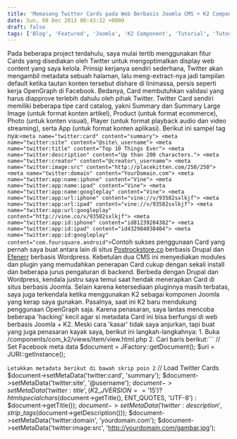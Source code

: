 ```yaml
---
title: 'Memasang Twitter Cards pada Web Berbasis Joomla CMS + K2 Component'
date: Sun, 08 Dec 2013 00:43:32 +0000
draft: false
tags: ['Blog', 'Featured', 'Joomla', 'K2 Component', 'Tutorial', 'Tutorial', 'Twitter Cards']
---
```


Pada beberapa project terdahulu, saya mulai tertib menggunakan fitur Cards yang disediakan oleh Twitter untuk mengoptimalkan display web content yang saya kelola. Prinsip kerjanya sendiri sederhana, Twitter akan mengambil metadata sebuah halaman, lalu meng-extract-nya jadi tampilan default ketika tautan konten tersebut dishare di linimassa, persis seperti kerja OpenGraph di Facebook. Bedanya, Card membutuhkan validasi yang harus diapprove terlebih dahulu oleh pihak Twitter. Twitter Card sendiri memiliki beberapa tipe card catalog, yakni Summary dan Summary Large Image (untuk format konten artikel), Product (untuk format ecommerce), Photo (untuk konten visual), Player (untuk format playback audio dan video streaming), serta App (untuk format konten aplikasi). Berikut ini sampel tag nya:```
<meta name="twitter:card" content="summary">
<meta name="twitter:site" content="@site\_username">
<meta name="twitter:title" content="Top 10 Things Ever">
<meta name="twitter:description" content="Up than 200 characters.">
<meta name="twitter:creator" content="@creator\_username">
<meta name="twitter:image:src" content="http://placekitten.com/250/250">
<meta name="twitter:domain" content="YourDomain.com">
<meta name="twitter:app:name:iphone" content="Vine">
<meta name="twitter:app:name:ipad" content="Vine">
<meta name="twitter:app:name:googleplay" content="Vine">
<meta name="twitter:app:url:iphone" content="vine://v/93582sxlkjf">
<meta name="twitter:app:url:ipad" content="vine://v/93582sxlkjf">
<meta name="twitter:app:url:googleplay" content="http://vine.co/v/93582sxlkjf">
<meta name="twitter:app:id:iphone" content="id81239204382">
<meta name="twitter:app:id:ipad" content="id432984038404">
<meta name="twitter:app:id:googleplay" content="com.foursquare.android">
```Contoh sukses penggunaan Card yang pernah saya buat antara lain di situs [Postrockstore.co](http://postrockstore.co "Postrockstore.co") berbasis Drupal dan [Efenerr](http://efenerr.com "Efenerr") berbasis Wordpress. Kebetulan dua CMS ini menyediakan modules dan plugin yang memudahkan penerapan Card cukup dengan sekali install dan beberapa jurus pengaturan di backend. Berbeda dengan Drupal dan Wordpress, kendala justru saya temui saat hendak menerapkan Card di situs berbasis Joomla. Selain karena ketersediaan pluginnya masih terbatas, saya juga terkendala ketika menggunakan K2 sebagai komponen Joomla yang kerap saya gunakan. Pasalnya, saat ini K2 baru mendukung penggunaan OpenGraph saja. Karena penasaran, saya lantas mencoba beberapa 'hacking' kecil agar si metadata Card ini bisa berfungsi di web berbasis Joomla + K2. Meski cara 'kasar' tidak saya anjurkan, tapi buat yang juga penasaran kayak saya, berikut ini langkah-langkahnya: 1. Buka /components/com\_k2/views/item/view.html.php 2. Cari baris berikut:```
// Set Facebook meta data
$document = JFactory::getDocument();
$uri = JURI::getInstance();


```Letakkan metadata berikut di bawah skrip poin 2```
// Load Twitter Cards
$document->setMetaData('twitter:card', 'summary');
$document->setMetaData('twitter:site', '@username');
$document->setMetaData('twitter:title', (K2\_JVERSION == '15') ? htmlspecialchars($document->getTitle(), ENT\_QUOTES, 'UTF-8') : $document->getTitle());
$document->setMetaData('twitter:description', strip\_tags($document->getDescription()));
$document->setMetaData('twitter:domain', 'yourdomain.com');
$document->setMetaData('twitter:image:src', 'http://yourdomain.com/gambar.jpg');


```Jangan lupa replace @username, domain, dan image source dengan data klien yang akan Anda gunakan, lalu submit tautannya di link berikut. Segera setelah diapprove oleh pihak Twitter, Cards akan secara otomatis berfungsi. --------------------------- \*) Ilustrasi dikutip dari: [Ayudawp.com](http://ayudawp.com/twitter-cards-en-wordpress/) \*) Update --> [**Membuat Dynamic Image Twitter Cards pada Web Berbasis Joomla CMS + K2 Component**](http://www.pryspry.com/2014/07/membuat-dynamic-image-twitter-cards-pada-web-berbasis-joomla-cms-k2-component/)